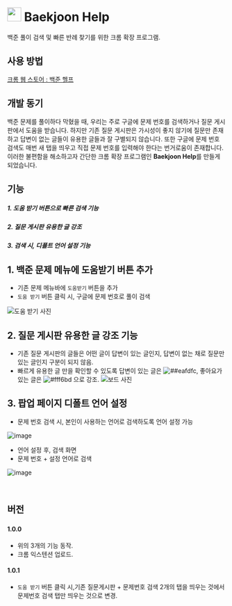 # <img src="https://user-images.githubusercontent.com/65377787/210303645-1c9c2a09-24bc-4bc2-a558-29de13914f2c.png"  width="32" height="32" /> Baekjoon Help

백준 풀이 검색 및 빠른 반례 찾기를 위한 크롬 확장 프로그램.

## 사용 방법

[크롬 웹 스토어 : 백준 헬프](https://chrome.google.com/webstore/detail/%EB%B0%B1%EC%A4%80-%ED%97%AC%ED%94%84-baekjoon-help/pdemnkinpcpgaoifngpojlfdmngbpaha?hl=ko)

## 개발 동기

백준 문제를 풀이하다 막혔을 때, 우리는 주로 구글에 문제 번호를 검색하거나 질문 게시판에서 도움을 받습니다.
하지만 기존 질문 게시판은 가시성이 좋지 않기에 질문만 존재하고 답변이 없는 글들이 유용한 글들과 잘 구별되지 않습니다. 또한 구글에 문제 번호 검색도 매번 새 탭을 띄우고 직접 문제 번호를 입력해야 한다는 번거로움이 존재합니다.
</br>
이러한 불편함을 해소하고자 간단한 크롬 확장 프로그램인 **Baekjoon Help**를 만들게 되었습니다.

## 기능

##### 1. 도움 받기 버튼으로 빠른 검색 기능

##### 2. 질문 게시판 유용한 글 강조

##### 3. 검색 시, 디폴트 언어 설정 기능



## 1. 백준 문제 메뉴에 도움받기 버튼 추가

- 기존 문제 메뉴바에 `도움받기` 버튼을 추가
- `도움 받기` 버튼 클릭 시, 구글에 문제 번호로 풀이 검색

![도움 받기 사진](https://user-images.githubusercontent.com/65377787/213765078-4439ca08-cc59-4deb-b0a0-67deb2eb5f0e.png)




## 2. 질문 게시판 유용한 글 강조 기능

- 기존 질문 게시판의 글들은 어떤 글이 답변이 있는 글인지, 답변이 없는 채로 질문만 있는 글인지 구분이 되지 않음.
- 빠르게 유용한 글 만을 확인할 수 있도록 답변이 있는 글은 ![##eafdfc](https://placehold.co/15x15/eafdfc/eafdfc.png), 좋아요가 있는 글은 ![#fff6bd](https://placehold.co/15x15/fff6bd/fff6bd.png) 으로 강조.
![보드 사진](https://user-images.githubusercontent.com/65377787/213765400-f8c993ef-76d1-42e8-ae0b-4db253175129.png)




## 3. 팝업 페이지 디폴트 언어 설정

- 문제 번호 검색 시, 본인이 사용하는 언어로 검색하도록 언어 설정 가능

![image](https://user-images.githubusercontent.com/65377787/210343385-2c17fad9-2114-43f4-9e7b-49085ef32ed1.png)

- 언어 설정 후, 검색 화면
- 문제 번호 + 설정 언어로 검색
  <br/>

![image](https://user-images.githubusercontent.com/65377787/210343638-b8b2358d-6d30-48da-8815-ca416413c867.png)

<br/>

## 버전

###

#### 1.0.0

- 위의 3개의 기능 동작.
- 크롬 익스텐션 업로드.

#### 1.0.1

- `도움 받기` 버튼 클릭 시,기존 질문게시판 + 문제번호 검색 2개의 탭을 띄우는 것에서 문제번호 검색 탭만 띄우는 것으로 변경.
